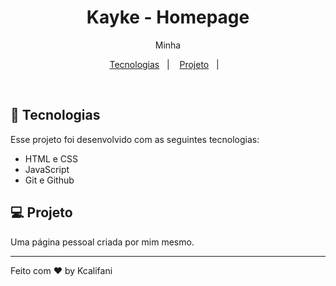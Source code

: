 <h1 align="center"> Kayke - Homepage </h1>

<p align="center">
Minha 
</p>

<p align="center">
  <a href="#-tecnologias">Tecnologias</a>&nbsp;&nbsp;&nbsp;|&nbsp;&nbsp;&nbsp;
  <a href="#-projeto">Projeto</a>&nbsp;&nbsp;&nbsp;|&nbsp;&nbsp;&nbsp;
</p>



<br>



## 🚀 Tecnologias

Esse projeto foi desenvolvido com as seguintes tecnologias:

- HTML e CSS
- JavaScript
- Git e Github

## 💻 Projeto

Uma página pessoal criada por mim mesmo.




---

Feito com ♥ by Kcalifani